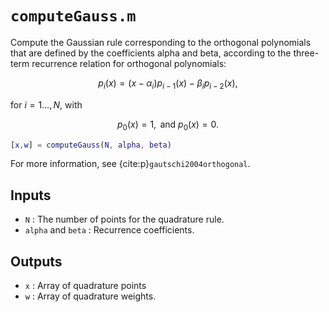 # `computeGauss.m`

Compute the Gaussian rule corresponding to the orthogonal polynomials that are defined by the coefficients alpha and beta, according to the three-term recurrence relation for orthogonal polynomials:

$$
p_i(x) = (x-\alpha_i) p_{i-1}(x) - \beta_i p_{i-2}(x),
$$

for $i=1\ldots,N$, 
with

$$
p_0(x) = 1, \text{ and } p_0(x) = 0.
$$

```matlab
[x,w] = computeGauss(N, alpha, beta)
```

For more information, see
{cite:p}`gautschi2004orthogonal`.
## Inputs

* `N` : The number of points for the quadrature rule.
* `alpha` and `beta` : Recurrence coefficients.

## Outputs

* `x` : Array of quadrature points
* `w` : Array of quadrature weights.